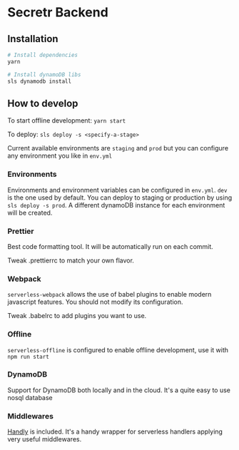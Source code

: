 # Secretr Backend

## Installation

```Bash
# Install dependencies
yarn

# Install dynamoDB libs
sls dynamodb install
```

## How to develop

To start offline development: `yarn start`

To deploy: `sls deploy -s <specify-a-stage>`

Current available environments are `staging` and `prod` but you can configure any environment you like in `env.yml`

### Environments

Environments and environment variables can be configured in `env.yml`. `dev` is the one used by default. 
You can deploy to staging or production by using `sls deploy -s prod`. A different dynamoDB instance for each environment will be created. 

### Prettier

Best code formatting tool. It will be automatically run on each commit.

Tweak .prettierrc to match your own flavor.

### Webpack

`serverless-webpack` allows the use of babel plugins to enable modern javascript features. You should not modify its configuration.

Tweak .babelrc to add plugins you want to use.

### Offline

`serverless-offline` is configured to enable offline development, use it with `npm run start`

### DynamoDB

Support for DynamoDB both locally and in the cloud. It's a quite easy to use nosql database

### Middlewares

[Handly](https://github.com/harijoe/handly) is included. It's a handy wrapper for serverless handlers applying very useful middlewares.
